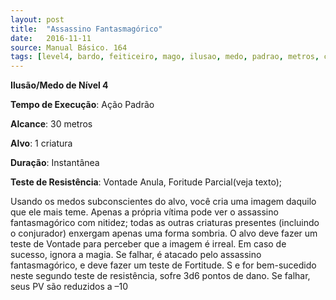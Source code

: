 ```yaml
---
layout: post
title:  "Assassino Fantasmagórico"
date:   2016-11-11
source: Manual Básico. 164
tags: [level4, bardo, feiticeiro, mago, ilusao, medo, padrao, metros, criatura, instantanea, vontade, fortitude, anula, parcial]
---
```


**Ilusão/Medo de Nível 4**

**Tempo de Execução**: Ação Padrão

**Alcance**: 30 metros

**Alvo**: 1 criatura

**Duração**: Instantânea

**Teste de Resistência**: Vontade Anula, Foritude Parcial(veja texto);

Usando os medos subconscientes do alvo, você cria uma imagem daquilo que ele mais teme. Apenas a própria vítima pode ver o assassino fantasmagórico com nitidez; todas as outras criaturas presentes (incluindo o conjurador) enxergam apenas uma forma sombria.
O alvo deve fazer um teste de Vontade para perceber que a imagem é irreal. Em caso de sucesso, ignora a magia. Se falhar, é atacado pelo assassino fantasmagórico, e deve fazer um teste de Fortitude. S
e for bem-sucedido neste segundo teste de resistência, sofre 3d6 pontos de dano. Se falhar, seus PV são reduzidos a –10